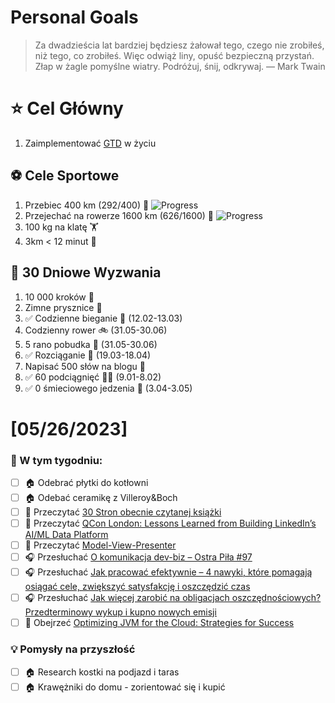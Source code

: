 
Personal Goals
==============
> Za dwadzieścia lat bardziej będziesz żałował tego, czego nie zrobiłeś, niż tego, co zrobiłeś. Więc odwiąż liny, opuść bezpieczną przystań. Złap w żagle pomyślne wiatry. Podróżuj, śnij, odkrywaj.
> — Mark Twain

# ⭐ Cel Główny
1. Zaimplementować [GTD](https://gettingthingsdone.com/) w życiu

## ⚽️ Cele Sportowe
1. Przebiec 400 km (292/400) 🏃 ![Progress](https://progress-bar.dev/73/)
2. Przejechać na rowerze 1600 km (626/1600) 🚴 ![Progress](https://progress-bar.dev/39/)
3. 100 kg na klatę  🏋️
4. 3km < 12 minut 👟

## 🎯 30 Dniowe Wyzwania
1. 10 000 kroków 🦶 
2. Zimne prysznice 🚿
3. ✅ Codzienne bieganie 🏃 (12.02-13.03)
4. Codzienny rower 🚲 (31.05-30.06)
5. 5 rano pobudka 🌅 (31.05-30.06)
6. ✅ Rozciąganie 🧘 (19.03-18.04)
7. Napisać 500 słów na blogu 📝
8. ✅ 60 podciągnięć 🏋️‍♂️ (9.01-8.02)
9. ✅ 0 śmieciowego jedzenia 🍔 (3.04-3.05)

# [05/26/2023]
### 🚧 W tym tygodniu:
- [ ] 🏠 Odebrać płytki do kotłowni
- [ ] 🏠 Odebać ceramikę z Villeroy&Boch
- [ ] 📗 Przeczytać [30 Stron obecnie czytanej książki](https://github.com/BartoszDabek/bdabek.pl/blob/master/miscellaneous/books.md)
- [ ] 📗 Przeczytać [QCon London: Lessons Learned from Building LinkedIn’s AI/ML Data Platform](https://www.infoq.com/news/2024/04/linkedin-ai-platform-venicedb/)
- [ ] 📗 Przeczytać [Model-View-Presenter](https://java-design-patterns.com/patterns/model-view-presenter/)
- [ ] 🎧 Przesłuchać [O komunikacja dev-biz – Ostra Piła #97](https://ostrapila.pl/o-komunikacji-dev-biz-ostrapila-97)
- [ ] 🎧 Przesłuchać [Jak pracować efektywnie – 4 nawyki, które pomagają osiągać cele, zwiększyć satysfakcję i oszczędzić czas](https://malawielkafirma.pl/jak-pracowac-efektywnie-4-nawyki/)
- [ ] 🎧 Przesłuchać [Jak więcej zarobić na obligacjach oszczędnościowych? Przedterminowy wykup i kupno nowych emisji](https://inwestomat.eu/jak-wiecej-zarobic-na-obligacjach-oszczednosciowych/)
- [ ] 🎥 Obejrzeć [Optimizing JVM for the Cloud: Strategies for Success](https://www.infoq.com/presentations/jvm-optimization-cloud/)

### 💡 Pomysły na przyszłość
- [ ] 🏠 Research kostki na podjazd i taras
- [ ] 🏠 Krawężniki do domu - zorientować się i kupić
